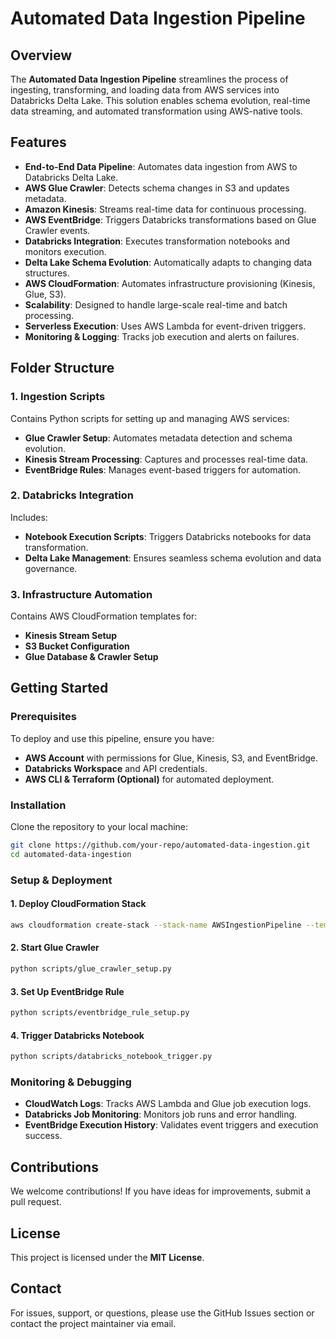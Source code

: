 # Automated Data Ingestion Pipeline

## Overview

The **Automated Data Ingestion Pipeline** streamlines the process of ingesting, transforming, and loading data from AWS services into Databricks Delta Lake. This solution enables schema evolution, real-time data streaming, and automated transformation using AWS-native tools.

## Features

- **End-to-End Data Pipeline**: Automates data ingestion from AWS to Databricks Delta Lake.
- **AWS Glue Crawler**: Detects schema changes in S3 and updates metadata.
- **Amazon Kinesis**: Streams real-time data for continuous processing.
- **AWS EventBridge**: Triggers Databricks transformations based on Glue Crawler events.
- **Databricks Integration**: Executes transformation notebooks and monitors execution.
- **Delta Lake Schema Evolution**: Automatically adapts to changing data structures.
- **AWS CloudFormation**: Automates infrastructure provisioning (Kinesis, Glue, S3).
- **Scalability**: Designed to handle large-scale real-time and batch processing.
- **Serverless Execution**: Uses AWS Lambda for event-driven triggers.
- **Monitoring & Logging**: Tracks job execution and alerts on failures.

## Folder Structure

### 1. **Ingestion Scripts**

Contains Python scripts for setting up and managing AWS services:

- **Glue Crawler Setup**: Automates metadata detection and schema evolution.
- **Kinesis Stream Processing**: Captures and processes real-time data.
- **EventBridge Rules**: Manages event-based triggers for automation.

### 2. **Databricks Integration**

Includes:

- **Notebook Execution Scripts**: Triggers Databricks notebooks for data transformation.
- **Delta Lake Management**: Ensures seamless schema evolution and data governance.

### 3. **Infrastructure Automation**

Contains AWS CloudFormation templates for:

- **Kinesis Stream Setup**
- **S3 Bucket Configuration**
- **Glue Database & Crawler Setup**

## Getting Started

### Prerequisites

To deploy and use this pipeline, ensure you have:

- **AWS Account** with permissions for Glue, Kinesis, S3, and EventBridge.
- **Databricks Workspace** and API credentials.
- **AWS CLI & Terraform (Optional)** for automated deployment.

### Installation

Clone the repository to your local machine:

```bash
git clone https://github.com/your-repo/automated-data-ingestion.git
cd automated-data-ingestion
```

### Setup & Deployment

#### 1. **Deploy CloudFormation Stack**

```bash
aws cloudformation create-stack --stack-name AWSIngestionPipeline --template-body file://cloudformation-template.yaml --capabilities CAPABILITY_NAMED_IAM
```

#### 2. **Start Glue Crawler**

```bash
python scripts/glue_crawler_setup.py
```

#### 3. **Set Up EventBridge Rule**

```bash
python scripts/eventbridge_rule_setup.py
```

#### 4. **Trigger Databricks Notebook**

```bash
python scripts/databricks_notebook_trigger.py
```
### Monitoring & Debugging

- **CloudWatch Logs**: Tracks AWS Lambda and Glue job execution logs.
- **Databricks Job Monitoring**: Monitors job runs and error handling.
- **EventBridge Execution History**: Validates event triggers and execution success.

## Contributions

We welcome contributions! If you have ideas for improvements, submit a pull request.

## License

This project is licensed under the **MIT License**.

## Contact

For issues, support, or questions, please use the GitHub Issues section or contact the project maintainer via email.


